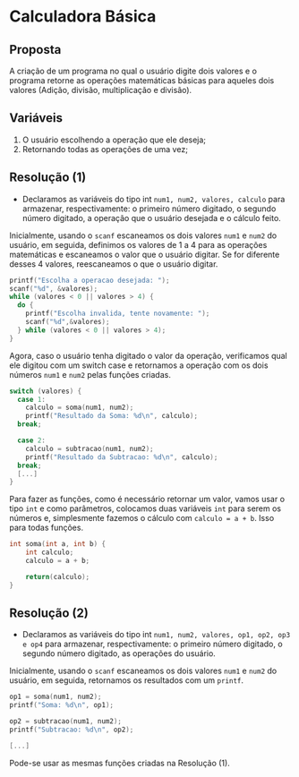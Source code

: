 # Calculadora Básica

## Proposta

A criação de um programa no qual o usuário digite dois valores e o programa retorne as operações matemáticas básicas para aqueles dois valores (Adição, divisão, multiplicação e divisão).

## Variáveis

1. O usuário escolhendo a operação que ele deseja;
2. Retornando todas as operações de uma vez;

## Resolução (1)

- Declaramos as variáveis do tipo int ``num1, num2, valores, calculo`` para armazenar, respectivamente: o primeiro número digitado, o segundo número digitado, a operação que o usuário desejada e o cálculo feito.

Inicialmente, usando o `scanf` escaneamos os dois valores ``num1`` e ``num2`` do usuário, em seguida, definimos os valores de 1 a 4 para as operações matemáticas e escaneamos o valor que o usuário digitar. Se for diferente desses 4 valores, reescaneamos o que o usuário digitar.
```c
printf("Escolha a operacao desejada: ");
scanf("%d", &valores);
while (valores < 0 || valores > 4) {
  do {
    printf("Escolha invalida, tente novamente: ");
    scanf("%d",&valores);
  } while (valores < 0 || valores > 4);  
}
```
Agora, caso o usuário tenha digitado o valor da operação, verificamos qual ele digitou com um switch case e retornamos a operação com os dois números ``num1`` e ``num2`` pelas funções criadas.
```c
switch (valores) {
  case 1:
    calculo = soma(num1, num2);
    printf("Resultado da Soma: %d\n", calculo);
  break;

  case 2:
    calculo = subtracao(num1, num2);
    printf("Resultado da Subtracao: %d\n", calculo);
  break;
  [...]
}
```
Para fazer as funções, como é necessário retornar um valor, vamos usar o tipo `int` e como parâmetros, colocamos duas variáveis `int` para serem os números e, simplesmente fazemos o cálculo com ``calculo = a + b``. Isso para todas funções.
```c
int soma(int a, int b) {
    int calculo;
    calculo = a + b;

    return(calculo);
}
```

## Resolução (2)

- Declaramos as variáveis do tipo int ``num1, num2, valores, op1, op2, op3 e op4`` para armazenar, respectivamente: o primeiro número digitado, o segundo número digitado, as operações do usuário.

Inicialmente, usando o `scanf` escaneamos os dois valores ``num1`` e ``num2`` do usuário, em seguida, retornamos os resultados com um `printf`.
```c
op1 = soma(num1, num2);
printf("Soma: %d\n", op1);

op2 = subtracao(num1, num2);
printf("Subtracao: %d\n", op2);

[...]
```

Pode-se usar as mesmas funções criadas na Resolução (1).

